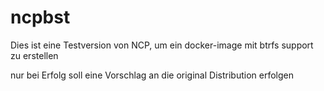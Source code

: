 # ncpbst
Dies ist eine Testversion von NCP, um ein docker-image mit btrfs support zu
erstellen

nur bei Erfolg soll eine Vorschlag an die original Distribution erfolgen


